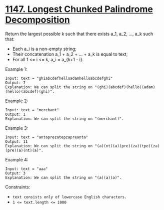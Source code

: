# [1147. Longest Chunked Palindrome Decomposition](https://leetcode.com/problems/longest-chunked-palindrome-decomposition/)

Return the largest possible k such that there exists a_1, a_2, ..., a_k such that:

- Each a_i is a non-empty string;
- Their concatenation a_1 + a_2 + ... + a_k is equal to text;
- For all 1 <= i <= k,  a_i = a_{k+1 - i}.

Example 1:

```text
Input: text = "ghiabcdefhelloadamhelloabcdefghi"
Output: 7
Explanation: We can split the string on "(ghi)(abcdef)(hello)(adam)(hello)(abcdef)(ghi)".
```

Example 2:

```text
Input: text = "merchant"
Output: 1
Explanation: We can split the string on "(merchant)".
```

Example 3:

```text
Input: text = "antaprezatepzapreanta"
Output: 11
Explanation: We can split the string on "(a)(nt)(a)(pre)(za)(tpe)(za)(pre)(a)(nt)(a)".
```

Example 4:

```text
Input: text = "aaa"
Output: 3
Explanation: We can split the string on "(a)(a)(a)".
```

Constraints:

- `text consists only of lowercase English characters.`
- `1 <= text.length <= 1000`
